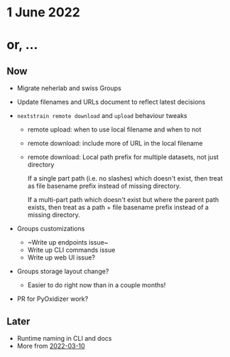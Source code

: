 # 1 June 2022
# or, …

## Now

- Migrate neherlab and swiss Groups

- Update filenames and URLs document to reflect latest decisions

- `nextstrain remote download` and `upload` behaviour tweaks

  - remote upload: when to use local filename and when to not
  - remote download: include more of URL in the local filename
  - remote download: Local path prefix for multiple datasets, not just directory
    
    If a single part path (i.e. no slashes) which doesn't exist, then treat as
    file basename prefix instead of missing directory.

    If a multi-part path which doesn't exist but where the parent path exists,
    then treat as a path + file basename prefix instead of a missing directory.

- Groups customizations
  - ~Write up endpoints issue~
  - Write up CLI commands issue
  - Write up web UI issue?

- Groups storage layout change?
  - Easier to do right now than in a couple months!

- PR for PyOxidizer work?

## Later

- Runtime naming in CLI and docs
- More from [2022-03-10](2022-03-10.md)
